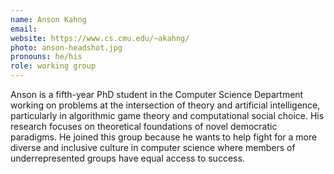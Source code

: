 ```yaml
---
name: Anson Kahng
email:
website: https://www.cs.cmu.edu/~akahng/
photo: anson-headshot.jpg
pronouns: he/his
role: working group
---
```


Anson is a fifth-year PhD student in the Computer Science Department working on problems at the intersection of theory and artificial intelligence, particularly in algorithmic game theory and computational social choice. His research focuses on theoretical foundations of novel democratic paradigms. He joined this group because he wants to help fight for a more diverse and inclusive culture in computer science where members of underrepresented groups have equal access to success.
